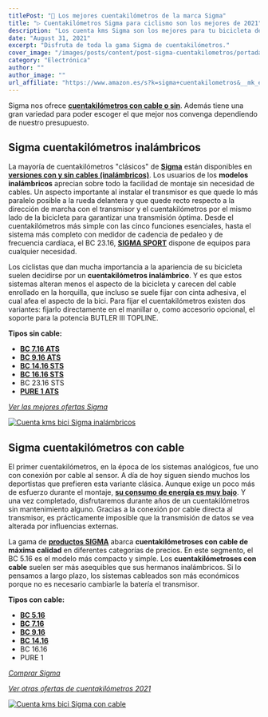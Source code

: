 ```yaml
---
titlePost: "🥇 Los mejores cuentakilómetros de la marca Sigma"
title: "▷ Cuentakilómetros Sigma para ciclismo son los mejores de 2021"
description: "Los cuenta kms Sigma son los mejores para tu bicicleta de montaña. Encontrarás las mejores ofertas Sigma cuentakilómetros. ¡Cómpralos al mejor precio!"
date: "August 31, 2021"
excerpt: "Disfruta de toda la gama Sigma de cuentakilómetros."
cover_image: "/images/posts/content/post-sigma-cuentakilometros/portada-sigma-cuentakilometros.jpg"
category: "Electrónica"
author: ""
author_image: ""
url_affiliate: "https://www.amazon.es/s?k=sigma+cuentakilometros&__mk_es_ES=%C3%85M%C3%85%C5%BD%C3%95%C3%91&linkCode=ll2&tag=devser-21&linkId=1d73479ad2ddf883f0b22642d0ccd455&language=es_ES&ref_=as_li_ss_tl"
---
```


Sigma nos ofrece [**cuentakilómetros con cable o sin**](https://www.amazon.es/s?k=sigma+cuentakilometros&__mk_es_ES=%C3%85M%C3%85%C5%BD%C3%95%C3%91&linkCode=ll2&tag=devser-21&linkId=1d73479ad2ddf883f0b22642d0ccd455&language=es_ES&ref_=as_li_ss_tl). Además tiene una gran variedad para poder escoger el que mejor nos convenga dependiendo de nuestro presupuesto.

## Sigma cuentakilómetros inalámbricos

La mayoría de cuentakilómetros "clásicos" de [**Sigma**](https://www.amazon.es/s?k=sigma+cuentakilometros&__mk_es_ES=%C3%85M%C3%85%C5%BD%C3%95%C3%91&linkCode=ll2&tag=devser-21&linkId=1d73479ad2ddf883f0b22642d0ccd455&language=es_ES&ref_=as_li_ss_tl) están disponibles en [**versiones con y sin cables (inalámbricos)**](https://www.amazon.es/s?k=sigma+cuentakilometros&__mk_es_ES=%C3%85M%C3%85%C5%BD%C3%95%C3%91&linkCode=ll2&tag=devser-21&linkId=1d73479ad2ddf883f0b22642d0ccd455&language=es_ES&ref_=as_li_ss_tl). Los usuarios de los **modelos inalámbricos** aprecian sobre todo la facilidad de montaje sin necesidad de cables. Un aspecto importante al instalar el transmisor es que quede lo más paralelo posible a la rueda delantera y que quede recto respecto a la dirección de marcha con el transmisor y el cuentakilómetros por el mismo lado de la bicicleta para garantizar una transmisión óptima. Desde el cuentakilómetros más simple con las cinco funciones esenciales, hasta el sistema más completo con medidor de cadencia de pedaleo y de frecuencia cardíaca, el BC 23.16, [**SIGMA SPORT**](https://www.amazon.es/s?k=sigma+cuentakilometros&__mk_es_ES=%C3%85M%C3%85%C5%BD%C3%95%C3%91&linkCode=ll2&tag=devser-21&linkId=1d73479ad2ddf883f0b22642d0ccd455&language=es_ES&ref_=as_li_ss_tl) dispone de equipos para cualquier necesidad.

Los ciclistas que dan mucha importancia a la apariencia de su bicicleta suelen decidirse por un **cuentakilómetros inalámbrico**. Y es que estos sistemas alteran menos el aspecto de la bicicleta y carecen del cable enrollado en la horquilla, que incluso se suele fijar con cinta adhesiva, el cual afea el aspecto de la bici. Para fijar el cuentakilómetros existen dos variantes: fijarlo directamente en el manillar o, como accesorio opcional, el soporte para la potencia BUTLER III TOPLINE.

**Tipos sin cable:**
- [**BC 7.16 ATS**](https://www.amazon.es/Sigma-Sport-Ciclocomputador-Unisex-adulto/dp/B01LXW6VNC?__mk_es_ES=%C3%85M%C3%85%C5%BD%C3%95%C3%91&dchild=1&keywords=BC+7.16+ATS&qid=1630873968&sr=8-12&linkCode=ll1&tag=devser-21&linkId=638036be26609ef129270d2c3b469d66&language=es_ES&ref_=as_li_ss_tl)
- [**BC 9.16 ATS**](https://www.amazon.es/Sigma-09162-Ciclocomputador-Unisex-adulto/dp/B01LZIOW94?__mk_es_ES=%C3%85M%C3%85%C5%BD%C3%95%C3%91&dchild=1&keywords=BC+9.16+ATS&qid=1630874124&sr=8-1&linkCode=ll1&tag=devser-21&linkId=c607c5655cfc6cac83de9132a0501ff0&language=es_ES&ref_=as_li_ss_tl)
- [**BC 14.16 STS**](https://www.amazon.es/Sigma-Sport-Ciclocomputador-Unisex-adulto/dp/B01LZZHUQL?__mk_es_ES=%C3%85M%C3%85%C5%BD%C3%95%C3%91&dchild=1&keywords=BC+14.16+STS&qid=1630943504&sr=8-2&linkCode=ll1&tag=devser-21&linkId=4803c5eec63e1bd202f04b2da01235be&language=es_ES&ref_=as_li_ss_tl)
- [**BC 16.16 STS**](https://www.amazon.es/Sigma-01616-Ciclocomputador-Unisex-Adulto/dp/B01LXDTGUK?__mk_es_ES=%C3%85M%C3%85%C5%BD%C3%95%C3%91&dchild=1&keywords=BC%2B16.16%2BSTS&qid=1630943549&sr=8-4&th=1&linkCode=ll1&tag=devser-21&linkId=3082f047cd715d28db5ff66bf6205bc7&language=es_ES&ref_=as_li_ss_tl)
- BC 23.16 STS
- [**PURE 1 ATS**](https://www.amazon.es/Sigma-Trendline-Cuentakil%C3%B3metros-Cables-Blanco/dp/B017800JUA?__mk_es_ES=%C3%85M%C3%85%C5%BD%C3%95%C3%91&dchild=1&keywords=PURE+1+ATS&qid=1630943621&sr=8-1&linkCode=ll1&tag=devser-21&linkId=14a549974eceaa0a7bc91554ffdb0ede&language=es_ES&ref_=as_li_ss_tl)

*[Ver las mejores ofertas Sigma](https://www.amazon.es/s?k=sigma+cuentakil%C3%B3metros&__mk_es_ES=%C3%85M%C3%85%C5%BD%C3%95%C3%91&crid=14VWXE8JIPSOO&sprefix=sigma+cuen%2Caps%2C200&linkCode=ll2&tag=devser-21&linkId=9cec0d190317a3d757983f8121067c6e&language=es_ES&ref_=as_li_ss_tl)*

[![Cuenta kms bici Sigma inalámbricos](/images/posts/content/post-sigma-cuentakilometros/sigma-cuentakilometros-inalámbricos.jpg)](https://www.amazon.es/s?k=sigma+cuentakil%C3%B3metros&__mk_es_ES=%C3%85M%C3%85%C5%BD%C3%95%C3%91&crid=14VWXE8JIPSOO&sprefix=sigma+cuen%2Caps%2C200&linkCode=ll2&tag=devser-21&linkId=9cec0d190317a3d757983f8121067c6e&language=es_ES&ref_=as_li_ss_tl "Cuenta kms bici Sigma inalámbricos")

## Sigma cuentakilómetros con cable

El primer cuentakilómetros, en la época de los sistemas analógicos, fue uno con conexión por cable al sensor. A día de hoy siguen siendo muchos los deportistas que prefieren esta variante clásica. Aunque exige un poco más de esfuerzo durante el montaje, [**su consumo de energía es muy bajo**](https://www.amazon.es/s?k=sigma+cuentakilometros&__mk_es_ES=%C3%85M%C3%85%C5%BD%C3%95%C3%91&linkCode=ll2&tag=devser-21&linkId=1d73479ad2ddf883f0b22642d0ccd455&language=es_ES&ref_=as_li_ss_tl). Y una vez completado, disfrutaremos durante años de un cuentakilómetros sin mantenimiento alguno. Gracias a la conexión por cable directa al transmisor, es prácticamente imposible que la transmisión de datos se vea alterada por influencias externas.

La gama de [**productos SIGMA**](https://www.amazon.es/s?k=sigma+cuentakilometros&__mk_es_ES=%C3%85M%C3%85%C5%BD%C3%95%C3%91&linkCode=ll2&tag=devser-21&linkId=1d73479ad2ddf883f0b22642d0ccd455&language=es_ES&ref_=as_li_ss_tl) abarca **cuentakilómetroses con cable de máxima calidad** en diferentes categorías de precios. En este segmento, el BC 5.16 es el modelo más compacto y simple. Los **cuentakilómetroses con cable** suelen ser más asequibles que sus hermanos inalámbricos. Si lo pensamos a largo plazo, los sistemas cableados son más económicos porque no es necesario cambiarle la batería el transmisor.

**Tipos con cable:**
- [**BC 5.16**](https://www.amazon.es/Sigma-Sport-Ciclocomputador-Unisex-adulto/dp/B000KC2402?__mk_es_ES=%C3%85M%C3%85%C5%BD%C3%95%C3%91&dchild=1&keywords=BC+5.16&qid=1630944040&sr=8-7&linkCode=ll1&tag=devser-21&linkId=0b00456bf6109c02cd5e48a32bc176f0&language=es_ES&ref_=as_li_ss_tl)
- [**BC 7.16**](https://www.amazon.es/Sigma-Sport-07160-Ciclocomputador-Unisex/dp/B075TJTDPD?__mk_es_ES=%C3%85M%C3%85%C5%BD%C3%95%C3%91&dchild=1&keywords=BC+7.16&qid=1630944105&sr=8-14&linkCode=ll1&tag=devser-21&linkId=2786ee2fbe178e63958b6c755c3bfd0b&language=es_ES&ref_=as_li_ss_tl)
- [**BC 9.16**](https://www.amazon.es/Sigma-09160-Cuenta-Kil%C3%B3metros-Unisex/dp/B000M6CGUO?__mk_es_ES=%C3%85M%C3%85%C5%BD%C3%95%C3%91&dchild=1&keywords=BC+9.16&qid=1630944150&sr=8-3&linkCode=ll1&tag=devser-21&linkId=d165fe9f91b9c18ae8e1f771b3a5c1cb&language=es_ES&ref_=as_li_ss_tl)
- [**BC 14.16**](https://www.amazon.es/Sigma-Sport-Ciclocomputador-Unisex-adulto/dp/B01LZZHUQL?__mk_es_ES=%C3%85M%C3%85%C5%BD%C3%95%C3%91&dchild=1&keywords=BC+14.16&qid=1630944184&sr=8-2&linkCode=ll1&tag=devser-21&linkId=79783aefacea26f18183bca156684e5e&language=es_ES&ref_=as_li_ss_tl)
- BC 16.16 
- PURE 1

*[Comprar Sigma](https://www.amazon.es/s?k=sigma+cuentakilometros&__mk_es_ES=%C3%85M%C3%85%C5%BD%C3%95%C3%91&linkCode=ll2&tag=devser-21&linkId=1d73479ad2ddf883f0b22642d0ccd455&language=es_ES&ref_=as_li_ss_tl)*

*[Ver otras ofertas de cuentakilómetros 2021](https://www.amazon.es/s?k=cuentakilometros&__mk_es_ES=%C3%85M%C3%85%C5%BD%C3%95%C3%91&linkCode=ll2&tag=devser-21&linkId=92ea11a8d9560a4b40b78eb94cc77573&language=es_ES&ref_=as_li_ss_tl)*

[![Cuenta kms bici Sigma con cable](/images/posts/content/post-sigma-cuentakilometros/sigma-cuentakilometros-con-cable.jpg)](https://www.amazon.es/s?k=sigma+cuentakil%C3%B3metros&__mk_es_ES=%C3%85M%C3%85%C5%BD%C3%95%C3%91&crid=14VWXE8JIPSOO&sprefix=sigma+cuen%2Caps%2C200&linkCode=ll2&tag=devser-21&linkId=9cec0d190317a3d757983f8121067c6e&language=es_ES&ref_=as_li_ss_tl "Cuenta kms bici Sigma con cable")



